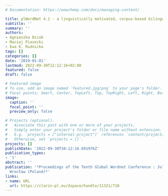```yaml
---
# Documentation: https://wowchemy.com/docs/managing-content/

title: plWordNet 4.1 - a linguistically motivated, corpus-based bilingual resource
subtitle: ''
summary: ''
authors:
- Agnieszka Dziob
- Maciej Piasecki
- Ewa K. Rudnicka
tags: []
categories: []
date: '2019-01-01'
lastmod: 2022-09-30T12:12:16+02:00
featured: false
draft: false

# Featured image
# To use, add an image named `featured.jpg/png` to your page's folder.
# Focal points: Smart, Center, TopLeft, Top, TopRight, Left, Right, BottomLeft, Bottom, BottomRight.
image:
  caption: ''
  focal_point: ''
  preview_only: false

# Projects (optional).
#   Associate this post with one or more of your projects.
#   Simply enter your project's folder or file name without extension.
#   E.g. `projects = ["internal-project"]` references `content/project/deep-learning/index.md`.
#   Otherwise, set `projects = []`.
projects: []
publishDate: '2022-09-30T10:12:16.691976Z'
publication_types:
- '1'
abstract: ''
publication: '*Proceedings of the Tenth Global Wordnet Conference : July 23-27, 2019,
  Wrocław (Poland)*'
links:
- name: URL
  url: https://clarin-pl.eu/dspace/handle/11321/718
---
```

